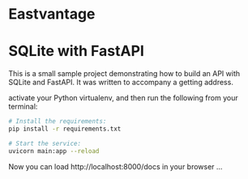 # Eastvantage

# SQLite with FastAPI

This is a small sample project demonstrating how to build an API with SQLite and FastAPI.
It was written to accompany a getting address.


activate your Python virtualenv, and then run the following from your terminal:

```bash
# Install the requirements:
pip install -r requirements.txt

# Start the service:
uvicorn main:app --reload
```

Now you can load http://localhost:8000/docs in your browser ...
